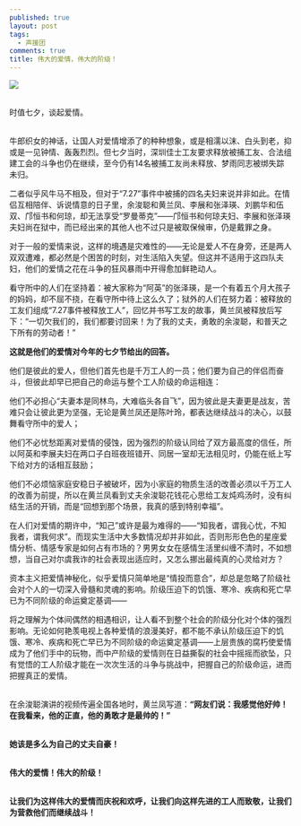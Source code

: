 ```yaml
---
published: true
layout: post
tags:
  - 声援团
comments: true
title: 伟大的爱情，伟大的阶级！
---
```


![](http://wx4.sinaimg.cn/mw690/0060lm7Tly1fud5nzeca3j30qz0fa77p.jpg)

<br>时值七夕，谈起爱情。

<br>牛郎织女的神话，让国人对爱情增添了的种种想象，或是相濡以沫、白头到老，抑或是一见钟情、轰轰烈烈。但七夕当时，深圳佳士工友要求释放被捕工友、合法组建工会的斗争也仍在继续，至今仍有14名被捕工友尚未释放、梦雨同志被绑失踪未归。

二者似乎风牛马不相及，但对于“7.27”事件中被捕的四名夫妇来说并非如此。在情侣互相陪伴、诉说情意的日子里，余浚聪和黄兰凤、李展和张泽瑛、刘鹏华和伍双、邝恒书和何琼，却无法享受“罗曼蒂克”——邝恒书和何琼夫妇、李展和张泽瑛夫妇尚在狱中，而已经出来的其他人也不过只是被取保候审，仍是戴罪之身。

对于一般的爱情来说，这样的境遇是灾难性的——无论是爱人不在身旁，还是两人双双遭难，都必然是个困苦的时刻，对生活陷入失望。但这并不适用于这四队夫妇，他们的爱情之花在斗争的狂风暴雨中开得愈加鲜艳动人。

看守所中的人们在坚持着：被大家称为“阿英”的张泽瑛，是一个有着五个月大孩子的妈妈，却不屈不挠，在看守所中待上这么久了；狱外的人们在努力着：被释放的工友们组成“7.27事件被释放工人”，回忆并书写工友的故事，黄兰凤被释放后写下：“一切欠我们的，我们都要讨回来！为了我的丈夫，勇敢的余浚聪，和普天之下所有的劳动者！”

**这就是他们的爱情对今年的七夕节给出的回答。**


他们是彼此的爱人，但他们首先也是千万工人的一员；他们要为自己的伴侣而奋斗，但彼此却早已把自己的命运与整个工人阶级的命运相连：

他们不必担心“夫妻本是同林鸟，大难临头各自飞”，因为彼此是夫妻更是战友，苦难只会让彼此更为坚强，无论是黄兰凤还是陈叶玲，都表达继续战斗的决心，以鼓舞看守所中的爱人；

他们不必忧愁距离对爱情的侵蚀，因为强烈的阶级认同给了双方最高度的信任，所以阿英和李展夫妇在两口子白班夜班错开、同居一室却无法相见时，仍能在纸上写下给对方的话相互鼓励；

他们不必烦恼家庭安稳日子被破坏，因为小家庭的物质生活的改善必须以千万工人的改善为前提，所以在黄兰凤看到丈夫余浚聪花钱花心思给工友炖鸡汤时，没有纠结生活的开销，而是“回想到那个场景，我真的感到特别幸福”。

在人们对爱情的期许中，“知己”或许是最为难得的——“知我者，谓我心忧，不知我者，谓我何求”。而现实生活中大多数情况却并非如此，否则形形色色的星座爱情分析、情感专家是如何占有市场的？男男女女在感情生活里纠缠不清时，不如想想，当自己对尔虞我诈的社会表现出适应时，又怎么挪出最纯真的心灵给对方？

资本主义把爱情神秘化，似乎爱情只简单地是“情投而意合”，却总是忽略了阶级社会对个人的一切深入骨髓和灵魂的影响。阶级压迫下的饥饿、寒冷、疾病和死亡早已为不同阶级的命运奠定基调——

将之理解为个体间偶然的相遇相识，让人看不到整个社会的阶级分化对个体的强烈影响。无论如何艳羡电视上各种爱情的浪漫美好，都不能不承认阶级压迫下的饥饿、寒冷、疾病和死亡早已为不同阶级的命运奠定基调——上层贵族的腐朽使爱情成为了他们手中的玩物，而中产阶级的爱情则在日益撕裂的社会中摇摇而欲坠，只有觉悟的工人阶级才能在一次次生活的斗争与挑战中，把握自己的阶级命运，进而把握真正的爱情。

<br>在余浚聪演讲的视频传遍全国各地时，黄兰凤写道：**“网友们说：我感觉他好帅！在我看来，他的正直，他的勇敢才是最帅的！”**

<br>**她该是多么为自己的丈夫自豪！**

<br>**伟大的爱情！伟大的阶级！**

<br>**让我们为这样伟大的爱情而庆祝和欢呼，让我们向这样先进的工人而致敬，让我们为营救他们而继续战斗！**

